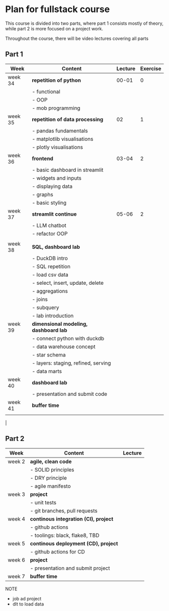 # Plan for fullstack course

This course is divided into two parts, where part 1 consists mostly of theory, while part 2 is more focused on a project work.

Throughout the course, there will be video lectures covering all parts

## Part 1

| Week    | Content                                 | Lecture | Exercise |
| ------- | --------------------------------------- | ------- | -------- |
| week 34 | **repetition of python**                | 00-01   | 0        |
|         | - functional                            |         |          |
|         | - OOP                                   |         |          |
|         | - mob programming                       |         |          |
| week 35 | **repetition of data processing**       | 02      | 1        |
|         | - pandas fundamentals                   |         |          |
|         | - matplotlib visualisations             |         |          |
|         | - plotly visualisations                 |         |          |
| week 36 | **frontend**                            | 03-04   | 2        |
|         | - basic dashboard in streamlit          |         |          |
|         | - widgets and inputs                    |         |          |
|         | - displaying data                       |         |          |
|         | - graphs                                |         |          |
|         | - basic styling                         |         |          |
| week 37 | **streamlit continue**                  | 05-06   | 2        |
|         | - LLM chatbot                           |         |          |
|         | - refactor OOP                          |         |          |
|         |                                         |         |          |
| week 38 | **SQL, dashboard lab**                  |         |          |
|         | - DuckDB intro                          |         |          |
|         | - SQL repetition                        |         |          |
|         | - load csv data                         |         |          |
|         | - select, insert, update, delete        |         |          |
|         | - aggregations                          |         |          |
|         | - joins                                 |         |          |
|         | - subquery                              |         |          |
|         | - lab introduction                      |         |          |
| week 39 | **dimensional modeling, dashboard lab** |         |          |
|         | - connect python with duckdb            |         |          |
|         | - data warehouse concept                |         |          |
|         | - star schema                           |         |          |
|         | - layers: staging, refined, serving     |         |          |
|         | - data marts                            |         |          |
| week 40 | **dashboard lab**                       |         |          |
|         | - presentation and submit code          |         |          |
| week 41 | **buffer time**                         |         |          |
|         |                                         |         |          |

|

## Part 2

| Week   | Content                                 | Lecture |
| ------ | --------------------------------------- | ------- |
| week 2 | **agile, clean code**                   |         |
|        | - SOLID principles                      |         |
|        | - DRY principle                         |         |
|        | - agile manifesto                       |         |
| week 3 | **project**                             |         |
|        | - unit tests                            |         |
|        | - git branches, pull requests           |         |
| week 4 | **continous integration (CI), project** |         |
|        | - github actions                        |         |
|        | - toolings: black, flake8, TBD          |         |
| week 5 | **continous deployment (CD), project**  |         |
|        | - github actions for CD                 |         |
| week 6 | **project**                             |         |
|        | - presentation and submit project       |         |
| week 7 | **buffer time**                         |         |

NOTE

- job ad project
- dlt to load data
